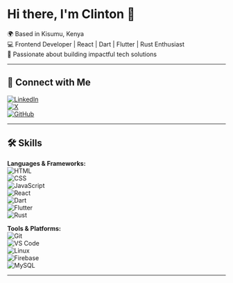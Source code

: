 # Hi there, I'm Clinton 👋  

🌍 Based in Kisumu, Kenya  
💻 Frontend Developer | React | Dart | Flutter | Rust Enthusiast  
🎯 Passionate about building impactful tech solutions  

---

## 🔗 Connect with Me  

[![LinkedIn](https://img.shields.io/badge/LinkedIn-blue?style=for-the-badge&logo=linkedin)](https://www.linkedin.com/in/clynton254)  
[![X](https://img.shields.io/badge/X-black?style=for-the-badge&logo=x)](https://x.com/Clintoonnn)  
[![GitHub](https://img.shields.io/badge/GitHub-181717?style=for-the-badge&logo=github)](https://github.com/clyn1)  

---

## 🛠️ Skills  

**Languages & Frameworks:**  
![HTML](https://img.shields.io/badge/HTML5-e34f26?style=for-the-badge&logo=html5&logoColor=white)  
![CSS](https://img.shields.io/badge/CSS3-1572B6?style=for-the-badge&logo=css3&logoColor=white)  
![JavaScript](https://img.shields.io/badge/JavaScript-f7df1e?style=for-the-badge&logo=javascript&logoColor=black)  
![React](https://img.shields.io/badge/React-61dafb?style=for-the-badge&logo=react&logoColor=black)  
![Dart](https://img.shields.io/badge/Dart-0175C2?style=for-the-badge&logo=dart&logoColor=white)  
![Flutter](https://img.shields.io/badge/Flutter-02569B?style=for-the-badge&logo=flutter&logoColor=white)  
![Rust](https://img.shields.io/badge/Rust-000000?style=for-the-badge&logo=rust&logoColor=white)  

**Tools & Platforms:**  
![Git](https://img.shields.io/badge/Git-F05032?style=for-the-badge&logo=git&logoColor=white)  
![VS Code](https://img.shields.io/badge/VS_Code-0078d7?style=for-the-badge&logo=visual-studio-code&logoColor=white)  
![Linux](https://img.shields.io/badge/Linux-FCC624?style=for-the-badge&logo=linux&logoColor=black)  
![Firebase](https://img.shields.io/badge/Firebase-ffca28?style=for-the-badge&logo=firebase&logoColor=black)  
![MySQL](https://img.shields.io/badge/MySQL-4479A1?style=for-the-badge&logo=mysql&logoColor=white)  

---
